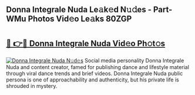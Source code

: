 ## Donna Integrale Nuda Le𝚊k𝚎d N𝚞𝚍es - Part-WMu Photos Vid𝚎o Le𝚊ks 80ZGP

# <h2><a href="http://fbea864.evod.top/?m=Donna+Integrale+Nuda">🔗 👉🔴 Donna Integrale Nuda Vid𝚎o Ph𝚘t𝚘s</a></h2>

[![Donna Integrale Nuda N𝚞d𝚎s](https://i.imgur.com/8V9OHl7.gif)](http://fbea864.evod.top/?m=Donna+Integrale+Nuda)
Social media personality Donna Integrale Nuda and content creator, famed for publishing dance and lifestyle material through viral dance trends and brief videos. Donna Integrale Nuda public persona is one of approachability and authenticity, but his private life is shrouded in mystery. 
